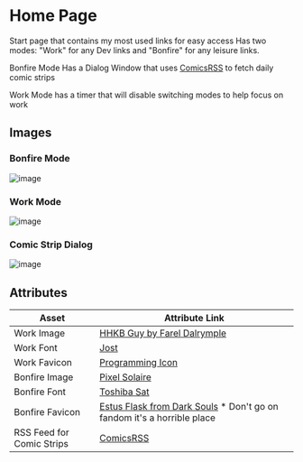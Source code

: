 # Home Page

Start page that contains my most used links for easy access
Has two modes: "Work" for any Dev links and "Bonfire" for any leisure links.

Bonfire Mode Has a Dialog Window that uses [ComicsRSS](https://github.com/ArtskydJ/comicsrss.com) to fetch daily comic strips

Work Mode has a timer that will disable switching modes to help focus on work

## Images

### Bonfire Mode

![image](https://github.com/Abazzi/homePage/assets/8884041/37dc0857-4ff5-43da-aeac-56d5b80808f9)

### Work Mode

![image](https://github.com/Abazzi/homePage/assets/8884041/2313bd6e-9b52-4c10-a190-03012254d7a9)

### Comic Strip Dialog
![image](https://github.com/Abazzi/homePage/assets/8884041/442bfdba-50d6-478a-a889-17d71b4a91f3)


## Attributes

| Asset                     | Attribute Link                                                                                                                          |
| ------------------------- | --------------------------------------------------------------------------------------------------------------------------------------- |
| Work Image                | [HHKB Guy by Farel Dalrymple](https://www.fareldal.com/)                                                                                |
| Work Font                 | [Jost](https://fonts.google.com/specimen/Jost)                                                                                          |
| Work Favicon              | [Programming Icon](https://www.iconfinder.com/icons/379416/programming_icon)                                                            |
| Bonfire Image             | [Pixel Solaire](https://www.deviantart.com/zedotagger/art/Dark-Souls-Solaire-537366036)                                                 |
| Bonfire Font              | [Toshiba Sat](https://int10h.org/oldschool-pc-fonts/fontlist/font?toshibasat_8x14)                                                      |
| Bonfire Favicon           | [Estus Flask from Dark Souls](<https://darksouls.fandom.com/wiki/Estus_Flask_(Dark_Souls)>) \* Don't go on fandom it's a horrible place |
| RSS Feed for Comic Strips | [ComicsRSS](https://github.com/ArtskydJ/comicsrss.com)                                                                                  |
